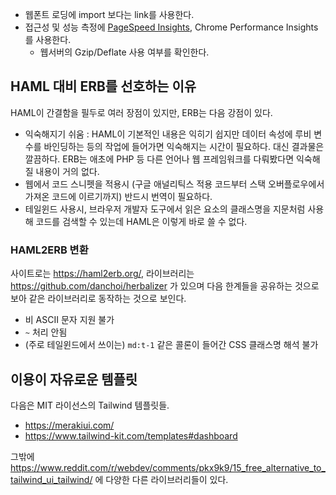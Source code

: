 * 웹폰트 로딩에 import 보다는 link를 사용한다.
* 접근성 및 성능 측정에 [PageSpeed Insights](https://pagespeed.web.dev), Chrome Performance Insights를 사용한다.
    * 웹서버의 Gzip/Deflate 사용 여부를 확인한다.

## HAML 대비 ERB를 선호하는 이유

HAML이 간결함을 필두로 여러 장점이 있지만, ERB는 다음 강점이 있다.

* 익숙해지기 쉬움 : HAML이 기본적인 내용은 익히기 쉽지만 데이터 속성에 루비 변수를 바인딩하는 등의 작업에 들어가면 익숙해지는 시간이 필요하다. 대신 결과물은 깔끔하다. ERB는 애초에 PHP 등 다른 언어나 웹 프레임워크를 다뤄봤다면 익숙해질 내용이 거의 없다.
* 웹에서 코드 스니펫을 적용시 (구글 애널리틱스 적용 코드부터 스택 오버플로우에서 가져온 코드에 이르기까지) 반드시 번역이 필요하다.
* 테일윈드 사용시, 브라우저 개발자 도구에서 읽은 요소의 클래스명을 지문처럼 사용해 코드를 검색할 수 있는데 HAML은 이렇게 바로 쓸 수 없다.

### HAML2ERB 변환

사이트로는 https://haml2erb.org/, 라이브러리는 https://github.com/danchoi/herbalizer 가 있으며 다음 한계들을 공유하는 것으로 보아 같은 라이브러리로 동작하는 것으로 보인다.

* 비 ASCII 문자 지원 불가
* `~` 처리 안됨
* (주로 테일윈드에서 쓰이는) `md:t-1` 같은 콜론이 들어간 CSS 클래스명 해석 불가

## 이용이 자유로운 템플릿

다음은 MIT 라이선스의 Tailwind 템플릿들.

* https://merakiui.com/
* https://www.tailwind-kit.com/templates#dashboard

그밖에 https://www.reddit.com/r/webdev/comments/pkx9k9/15_free_alternative_to_tailwind_ui_tailwind/ 에 다양한 다른 라이브러리들이 있다.
